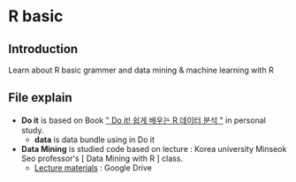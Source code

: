 # R basic

## Introduction

Learn about R basic grammer and data mining & machine learning with R 

## File explain

* __Do it__ is based on Book [" Do it! 쉽게 배우는 R 데이터 분석 "](https://book.naver.com/bookdb/book_detail.nhn?bid=12256508) in personal study.
  * __data__ is data bundle using in Do it
* __Data Mining__ is studied code based on lecture : Korea university Minseok Seo professor's [ Data Mining with R ] class.
  * [Lecture materials](https://drive.google.com/drive/u/0/folders/15-z2EfU_rF_NW_dOrDLBu3Zy2bWzx0Mg) : Google Drive 

